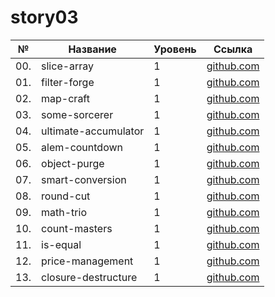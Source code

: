 # story03

| №   | Название             | Уровень | Ссылка                               |
| --- | -------------------- | ------- | ------------------------------------ |
| 00. | slice-array          | 1       | [github.com](./slice-array)          |
| 01. | filter-forge         | 1       | [github.com](./filter-forge)         |
| 02. | map-craft            | 1       | [github.com](./map-craft)            |
| 03. | some-sorcerer        | 1       | [github.com](./some-sorcerer)        |
| 04. | ultimate-accumulator | 1       | [github.com](./ultimate-accumulator) |
| 05. | alem-countdown       | 1       | [github.com](./alem-countdown)       |
| 06. | object-purge         | 1       | [github.com](./object-purge)         |
| 07. | smart-conversion     | 1       | [github.com](./smart-conversion)     |
| 08. | round-cut            | 1       | [github.com](./round-cut)            |
| 09. | math-trio            | 1       | [github.com](./math-trio)            |
| 10. | count-masters        | 1       | [github.com](./count-masters)        |
| 11. | is-equal             | 1       | [github.com](./is-equal)             |
| 12. | price-management     | 1       | [github.com](./price-management)     |
| 13. | closure-destructure  | 1       | [github.com](./closure-destructure)  |
